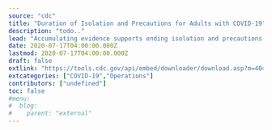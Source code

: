 ```yaml
---
source: "cdc"
title: "Duration of Isolation and Precautions for Adults with COVID-19"
description: "todo.."
lead: "Accumulating evidence supports ending isolation and precautions for persons with COVID-19 using a symptom-based strategy. This update incorporates recent evidence to inform the duration of isolation and precautions recommended to prevent transmission of SARS-CoV-2 to others, while limiting unnecessary prolonged isolation and unnecessary use of laboratory testing resources."
date: 2020-07-17T04:00:00.000Z
lastmod: 2020-07-17T04:00:00.000Z
draft: false
extlink: "https://tools.cdc.gov/api/embed/downloader/download.asp?m=404952&c=408814"
extcategories: ["COVID-19","Operations"]
contributors: ["undefined"]
toc: false
#menu:
#  blog:
#    parent: "external"
---
```

